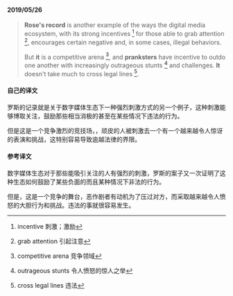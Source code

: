 #### 2019/05/26

> **Rose's record** is another example of the ways the digital media ecosystem, with its strong incentives [^1] for those able to grab attention [^2], encourages certain negative and, in some cases, illegal behaviors.
>
> But **it** is a competitive arena [^3], and **pranksters** have incentive to outdo one another with increasingly outrageous stunts [^4] and challenges. **It** doesn't take much to cross legal lines [^5].



#### 自己的译文

罗斯的记录就是关于数字媒体生态下一种强烈刺激方式的另一个例子，这种刺激能够博取关注，鼓励那些相当消极的甚至在某些情况下违法的行为。

但是这是一个竞争激烈的竞技场，，顽皮的人被刺激去一个有一个越来越令人惊讶的表演和挑战，这特别容易导致逾越法律的界限。



#### 参考译文

数字媒体生态对于那些能吸引关注的人有强烈的刺激，罗斯的案子又一次证明了这种生态如何鼓励了某些负面的而且某种情况下非法的行为。

但是，这是一个竞争的舞台，恶作剧者有动机为了压过对方，而采取越来越令人愤怒的大胆行为和挑战。违法的事就很容易发生。



[^1]: incentive 刺激；激励
[^2]: grab attention 引起注意
[^3]: competitive arena 竞争领域
[^4]: outrageous stunts 令人愤怒的惊人之举
[^5]: cross legal lines 违法